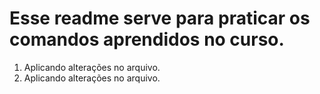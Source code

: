 # Esse readme serve para praticar os comandos aprendidos no curso.

1. Aplicando alterações no arquivo.
2. Aplicando alterações no arquivo.
